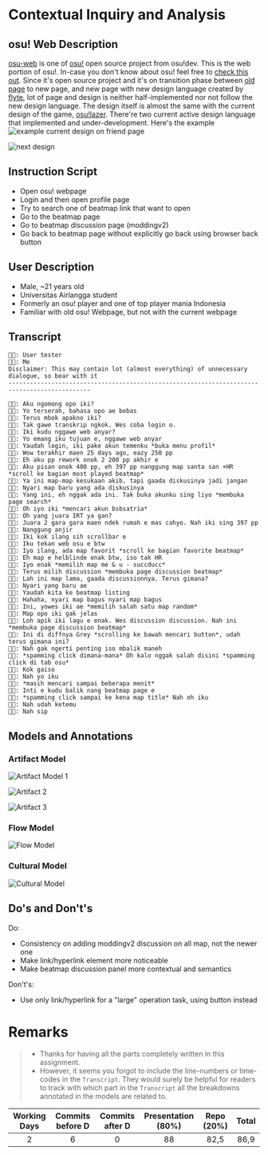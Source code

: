 # Contextual Inquiry and Analysis
## osu! Web Description
[osu-web](https://github.com/ppy/osu-web) is one of [osu!](https://osu.ppy.sh/) open source project from osu!dev. This is the web portion of osu!. In-case you don't know about osu! feel free to [check this out](https://osu.ppy.sh/help/wiki/Welcome). Since it's open source project and it's on transition phase between [old page](https://old.ppy.sh/) to new page, and new page with new design language created by [flyte](https://osu.ppy.sh/users/3103765), lot of page and design is neither half-implemented nor not follow the new design language. The design itself is almost the same with the current design of the game, [osu!lazer](https://github.com/ppy/osu). There're two current active design language that implemented and under-development. Here's the example
![example current design on friend page](img/friend_current_design.png)

![next design](img/friend_next_design.png)

## Instruction Script

- Open osu! webpage
- Login and then open profile page
- Try to search one of beatmap link that want to open 
- Go to the beatmap page
- Go to beatmap discussion page (moddingv2)
- Go back to beatmap page without explicitly go back using browser back button

## User Description

- Male, ~21 years old
- Universitas Airlangga student
- Formerly an osu! player and one of top player mania Indonesia
- Familiar with old osu! Webpage, but not with the current webpage

## Transcript
```
👌🏼: User tester
🤟🏼: Me
Disclaimer: This may contain lot (almost everything) of unnecessary dialogue, so bear with it
---------------------------------------------------------------------------------------------

👌🏼: Aku ngomong opo iki?
🤟🏼: Yo terserah, bahasa opo ae bebas
👌🏼: Terus mbok apakno iki?
🤟🏼: Tak gawe transkrip ngkok. Wes coba login o.
👌🏼: Iki kudu nggawe web anyar?
🤟🏼: Yo emang iku tujuan e, nggawe web anyar
👌🏼: Yaudah login, iki pake akun temenku *buka menu profil*
👌🏼: Wow terakhir maen 25 days ago, eazy 250 pp
🤟🏼: Eh aku pp rework onok 2 200 pp akhir e
👌🏼: Aku pisan onok 400 pp, eh 397 pp nanggung map santa san +HR *scroll ke bagian most played beatmap*
👌🏼: Ya ini map-map kesukaan akib, tapi gaada diskusinya jadi jangan
🤟🏼: Nyari map baru yang ada diskusinya
👌🏼: Yang ini, eh nggak ada ini. Tak buka akunku sing liyo *membuka page search*
👌🏼: Oh iyo iki *mencari akun bsbsatria*
🤟🏼: Oh yang juara IRT ya gan?
👌🏼: Juara 2 gara gara maen ndek rumah e mas cahyo. Nah iki sing 397 pp
🤟🏼: Nanggung anjir
👌🏼: Iki kok ilang sih scrollbar e 
🤟🏼: Iku tekan web osu e btw
👌🏼: Iyo ilang, ada map favorit *scroll ke bagian favorite beatmap*
🤟🏼: Eh map e helblinde enak btw, iso tak HR
👌🏼: Iyo enak *memilih map me & u - succducc*
👌🏼: Terus milih discussion *membuka page discussion beatmap*
👌🏼: Lah ini map lama, gaada discussionnya. Terus gimana?
🤟🏼: Nyari yang baru ae
👌🏼: Yaudah kita ke beatmap listing
🤟🏼: Hahaha, nyari map bagus nyari map bagus
👌🏼: Ini, yowes iki ae *memilih salah satu map random*
🤟🏼: Map opo iki gak jelas 
👌🏼: Loh apik iki lagu e enak. Wes discussion discussion. Nah ini *membuka page discussion beatmap*
👌🏼: Ini di diffnya Grey *scrolling ke bawah mencari button*, udah terus gimana ini?
🤟🏼: Nah gak ngerti penting iso mbalik maneh
👌🏼: *spamming click dimana-mana* Oh kalo nggak salah disini *spamming click di tab osu*
👌🏼: Kok gaiso
🤟🏼: Nah yo iku
👌🏼: *masih mencari sampai beberapa menit*
🤟🏼: Inti e kudu balik nang beatmap page e
👌🏼: *spamming click sampai ke kena map title* Nah oh iku
🤟🏼: Nah udah ketemu
👌🏼: Nah sip
```



## Models and Annotations
### Artifact Model
![Artifact Model 1](img/artifact_1.png)

![Artifact 2](img/artifact_2.png)

![Artifact 3](img/artifact_3.png)

### Flow Model

![Flow Model](img/flow_1.png)
### Cultural Model
![Cultural Model](img/cultural_1.png)
## Do's and Don't's

Do:

- Consistency on adding moddingv2 discussion on all map, not the newer one
- Make link/hyperlink element more noticeable
- Make beatmap discussion panel more contextual and semantics

Don't's:

- Use only link/hyperlink for a "large" operation task, using button instead


# Remarks
> * Thanks for having all the parts completely written in this assignment.
> * However, it seems you forgot to include the line-numbers or time-codes in the `Transcript`. They would surely be helpful for readers to track with which part in the `Transcript` all the breakdowns annotated in the models are related to.

| Working Days | Commits before D | Commits after D | Presentation (80%) | Repo (20%) | Total |
|:------------:|:----------------:|:---------------:|:------------------:|:----------:|:-----:|
| 2            | 6                | 0               | 88                 | 82,5       | 86,9  |

